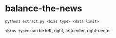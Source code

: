 # balance-the-news

```
python3 extract.py <bias type> <data limit>
```

`<bias type>` can be left, right, leftcenter, right-center
